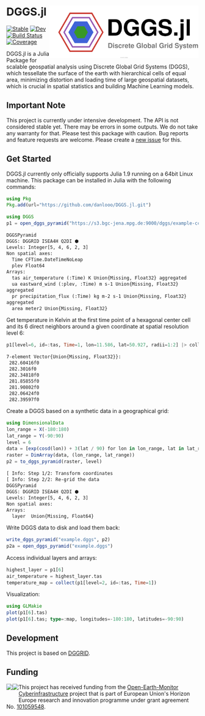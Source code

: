 # DGGS.jl <img src="docs/src/assets/logo.drawio.svg" align="right" height="138" />

[![Stable](https://img.shields.io/badge/docs-stable-blue.svg)](https://danlooo.github.io/DGGS.jl/stable/)
[![Dev](https://img.shields.io/badge/docs-dev-blue.svg)](https://danlooo.github.io/DGGS.jl/dev/)
[![Build Status](https://github.com/danlooo/DGGS.jl/actions/workflows/CI.yml/badge.svg?branch=main)](https://github.com/danlooo/DGGS.jl/actions/workflows/CI.yml?query=branch%3Amain)
[![Coverage](https://codecov.io/gh/danlooo/DGGS.jl/branch/main/graph/badge.svg)](https://codecov.io/gh/danlooo/DGGS.jl)

DGGS.jl is a Julia Package for scalable geospatial analysis using Discrete Global Grid Systems (DGGS), which tessellate the surface of the earth with hierarchical cells of equal area, minimizing distortion and loading time of large geospatial datasets, which is crucial in spatial statistics and building Machine Learning models.

## Important Note

This project is currently under intensive development.
The API is not considered stable yet.
There may be errors in some outputs.
We do not take any warranty for that.
Please test this package with caution.
Bug reports and feature requests are welcome.
Please create a [new issue](https://github.com/danlooo/DGGS.jl/issues/new) for this.

## Get Started

DGGS.jl currently only officially supports Julia 1.9 running on a 64bit Linux machine.
This package can be installed in Julia with the following commands:

```Julia
using Pkg
Pkg.add(url="https://github.com/danlooo/DGGS.jl.git")
```


```julia
using DGGS
p1 = open_dggs_pyramid("https://s3.bgc-jena.mpg.de:9000/dggs/example-ccsm3")
```
```
DGGSPyramid
DGGS: DGGRID ISEA4H Q2DI ⬢
Levels: Integer[5, 4, 6, 2, 3]
Non spatial axes:
  Time CFTime.DateTimeNoLeap
  plev Float64
Arrays: 
  tas air_temperature (:Time) K Union{Missing, Float32} aggregated
  ua eastward_wind (:plev, :Time) m s-1 Union{Missing, Float32} aggregated
  pr precipitation_flux (:Time) kg m-2 s-1 Union{Missing, Float32} aggregated
  area meter2 Union{Missing, Float32} 
```

Get temperature in Kelvin at the first time point of a hexagonal center cell and its 6 direct neighbors around a given coordinate at spatial resolution level 6:

```julia
p1[level=6, id=:tas, Time=1, lon=11.586, lat=50.927, radii=1:2] |> collect
```
```
7-element Vector{Union{Missing, Float32}}:
 282.60416f0
 282.3016f0
 282.34818f0
 281.85855f0
 281.90802f0
 282.06424f0
 282.39597f0
```

Create a DGGS based on a synthetic data in a geographical grid:

```julia
using DimensionalData
lon_range = X(-180:180)
lat_range = Y(-90:90)
level = 6
data = [exp(cosd(lon)) + 3(lat / 90) for lon in lon_range, lat in lat_range]
raster = DimArray(data, (lon_range, lat_range))
p2 = to_dggs_pyramid(raster, level)
```
```
[ Info: Step 1/2: Transform coordinates
[ Info: Step 2/2: Re-grid the data
DGGSPyramid
DGGS: DGGRID ISEA4H Q2DI ⬢
Levels: Integer[5, 4, 6, 2, 3]
Non spatial axes:
Arrays: 
  layer  Union{Missing, Float64} 
```

Write DGGS data to disk and load them back:

```julia
write_dggs_pyramid("example.dggs", p2)
p2a = open_dggs_pyramid("example.dggs")
```

Access individual layers and arrays:

```julia
highest_layer = p1[6]
air_temperature = highest_layer.tas
temperature_map = collect(p1[level=2, id=:tas, Time=1])
```

Visualization:

```julia
using GLMakie
plot(p1[6].tas)
plot(p1[6].tas; type=:map, longitudes=-180:180, latitudes=-90:90)
```

## Development

This project is based on [DGGRID](https://github.com/sahrk/DGGRID).

## Funding

<p>
<a href = "https://earthmonitor.org/">
<img src="https://earthmonitor.org/wp-content/uploads/2022/04/european-union-155207_640-300x200.png" align="left" height="50" />
</a>

<a href = "https://earthmonitor.org/">
<img src="https://earthmonitor.org/wp-content/uploads/2022/04/OEM_Logo_Horizontal_Dark_Transparent_Background_205x38.png" align="left" height="50" />
</a>
</p>

This project has received funding from the [Open-Earth-Monitor Cyberinfrastructure](https://earthmonitor.org/) project that is part of European Union's Horizon Europe research and innovation programme under grant agreement No. [101059548](https://cordis.europa.eu/project/id/101059548).